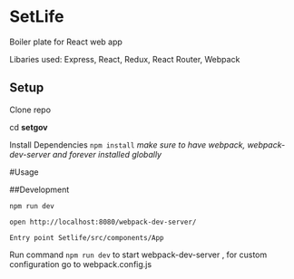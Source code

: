 # SetLife

Boiler plate for React web app

Libaries used: Express, React, Redux, React Router, Webpack


## Setup

Clone repo

cd **setgov**

Install Dependencies `npm install` *make sure to have webpack, webpack-dev-server and 
forever installed globally*

#Usage

##Development

`npm run dev`

`open http://localhost:8080/webpack-dev-server/`

`Entry point Setlife/src/components/App`

Run command `npm run dev` to start webpack-dev-server , for custom configuration go to webpack.config.js

